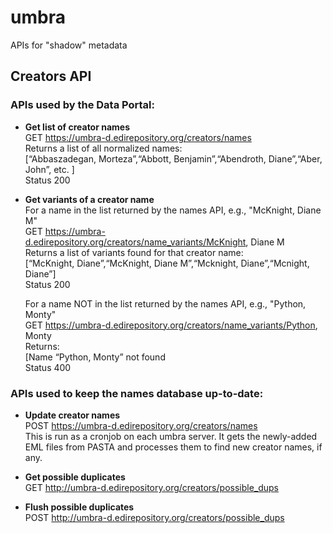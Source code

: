 # umbra
APIs for "shadow" metadata
## Creators API

### APIs used by the Data Portal:

 * __Get list of creator names__ <br>
    GET https://umbra-d.edirepository.org/creators/names <br>
    Returns a list of all normalized names: <br>
    [“Abbaszadegan, Morteza”,“Abbott, Benjamin”,“Abendroth, Diane”,“Aber, John”, etc. ] <br>
    Status 200

 * __Get variants of a creator name__ <br>
    For a name in the list returned by the names API, e.g., "McKnight, Diane M" <br>
    GET https://umbra-d.edirepository.org/creators/name_variants/McKnight, Diane M <br>
    Returns a list of variants found for that creator name: <br>
    [“McKnight, Diane”,“McKnight, Diane M”,“Mcknight, Diane”,“Mcnight, Diane”] <br>
    Status 200

    For a name NOT in the list returned by the names API, e.g., "Python, Monty" <br>
    GET https://umbra-d.edirepository.org/creators/name_variants/Python, Monty <br>
    Returns: <br>
    [Name “Python, Monty” not found <br>
    Status 400

### APIs used to keep the names database up-to-date:

 * __Update creator names__ <br>
    POST https://umbra-d.edirepository.org/creators/names <br>
    This is run as a cronjob on each umbra server. It gets the newly-added EML files from PASTA and processes them to find new creator names, if any. 

 * __Get possible duplicates__ <br>
    GET http://umbra-d.edirepository.org/creators/possible_dups

 * __Flush possible duplicates__ <br>
    POST http://umbra-d.edirepository.org/creators/possible_dups
